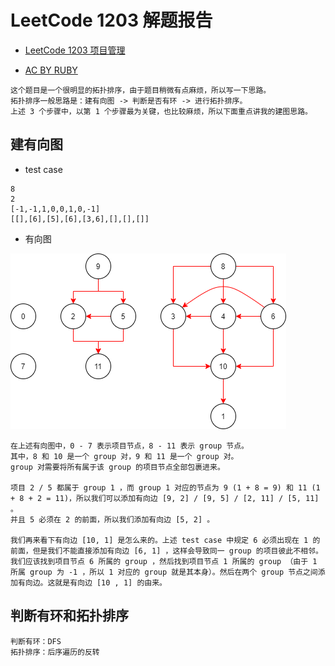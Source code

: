 # LeetCode 1203 解题报告

- [LeetCode 1203 项目管理](https://leetcode-cn.com/problems/sort-items-by-groups-respecting-dependencies/)

- [AC BY RUBY](leetcode_1203.rb)

```
这个题目是一个很明显的拓扑排序，由于题目稍微有点麻烦，所以写一下思路。
拓扑排序一般思路是：建有向图 -> 判断是否有环 -> 进行拓扑排序。
上述 3 个步骤中，以第 1 个步骤最为关键，也比较麻烦，所以下面重点讲我的建图思路。
```

## 建有向图

- test case

```
8
2
[-1,-1,1,0,0,1,0,-1]
[[],[6],[5],[6],[3,6],[],[],[]]
```

- 有向图

![DIGRAPH](leetcode_1203.drawio.png)

```
在上述有向图中，0 - 7 表示项目节点，8 - 11 表示 group 节点。
其中，8 和 10 是一个 group 对，9 和 11 是一个 group 对。
group 对需要将所有属于该 group 的项目节点全部包裹进来。

项目 2 / 5 都属于 group 1 ，而 group 1 对应的节点为 9 (1 + 8 = 9) 和 11 (1 + 8 + 2 = 11)，所以我们可以添加有向边 [9, 2] / [9, 5] / [2, 11] / [5, 11] 。
并且 5 必须在 2 的前面，所以我们添加有向边 [5, 2] 。

我们再来看下有向边 [10, 1] 是怎么来的。上述 test case 中规定 6 必须出现在 1 的前面，但是我们不能直接添加有向边 [6, 1] ，这样会导致同一 group 的项目彼此不相邻。我们应该找到项目节点 6 所属的 group ，然后找到项目节点 1 所属的 group （由于 1 所属 group 为 -1 ，所以 1 对应的 group 就是其本身）。然后在两个 group 节点之间添加有向边。这就是有向边 [10 , 1] 的由来。
```

## 判断有环和拓扑排序

```
判断有环：DFS
拓扑排序：后序遍历的反转
```
